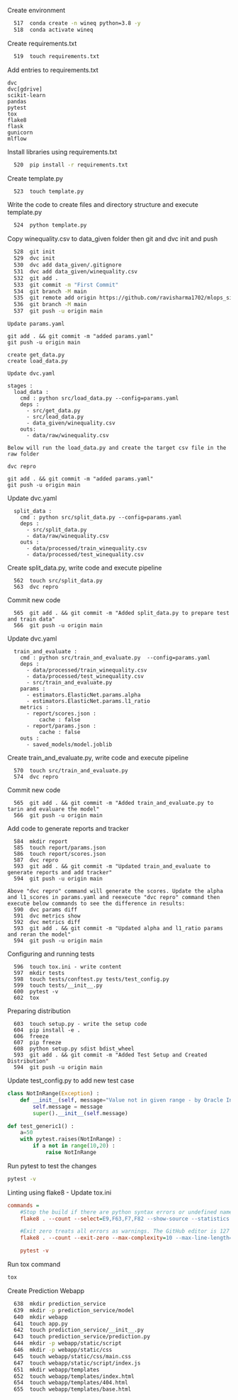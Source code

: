Create environment

```bash
  517  conda create -n wineq python=3.8 -y
  518  conda activate wineq
```

Create requirements.txt

```bash
  519  touch requirements.txt
```

Add entries to requirements.txt
```
dvc
dvc[gdrive]
scikit-learn
pandas
pytest
tox
flake8
flask
gunicorn
mlflow
```

Install libraries using requirements.txt

```bash
  520  pip install -r requirements.txt
```

Create template.py

```bash
  523  touch template.py
```

Write the code to create files and directory structure and execute template.py

```bash
  524  python template.py
```

Copy winequality.csv to data_given folder then git and dvc init and push

```bash
  528  git init
  529  dvc init
  530  dvc add data_given/.gitignore
  531  dvc add data_given/winequality.csv
  532  git add .
  533  git commit -m "First Commit"
  534  git branch -M main
  535  git remote add origin https://github.com/ravisharma1702/mlops_simple_demo.git
  536  git branch -M main
  537  git push -u origin main
```

```
Update params.yaml

git add . && git commit -m "added params.yaml"
git push -u origin main
```

```
create get_data.py
create load_data.py
```

```
Update dvc.yaml

stages :
  load_data :
    cmd : python src/load_data.py --config=params.yaml
    deps :
      - src/get_data.py
      - src/lead_data.py
      - data_given/winequality.csv
    outs:
      - data/raw/winequality.csv
```

```
Below will run the load_data.py and create the target csv file in the raw folder

dvc repro

git add . && git commit -m "added params.yaml"
git push -u origin main
```

Update dvc.yaml

```
  split_data :
    cmd : python src/split_data.py --config=params.yaml
    deps :
      - src/split_data.py
      - data/raw/winequality.csv
    outs :
      - data/processed/train_winequality.csv
      - data/processed/test_winequality.csv
```

Create split_data.py, write code and execute pipeline
```
  562  touch src/split_data.py
  563  dvc repro
```

Commit new code
```
  565  git add . && git commit -m "Added split_data.py to prepare test and train data"
  566  git push -u origin main
```

Update dvc.yaml
```
  train_and_evaluate :
    cmd : python src/train_and_evaluate.py  --config=params.yaml
    deps :
      - data/processed/train_winequality.csv
      - data/processed/test_winequality.csv
      - src/train_and_evaluate.py
    params :
      - estimators.ElasticNet.params.alpha
      - estimators.ElasticNet.params.l1_ratio
    metrics :
      - report/scores.json :
          cache : false
      - report/params.json :
          cache : false
    outs :
      - saved_models/model.joblib
```

Create train_and_evaluate.py, write code and execute pipeline
```
  570  touch src/train_and_evaluate.py
  574  dvc repro
```

Commit new code
```
  565  git add . && git commit -m "Added train_and_evaluate.py to tarin and evaluare the model"
  566  git push -u origin main
```

Add code to generate reports and tracker
```
  584  mkdir report
  585  touch report/params.json
  586  touch report/scores.json
  587  dvc repro
  593  git add . && git commit -m "Updated train_and_evaluate to generate reports and add tracker"
  594  git push -u origin main

Above "dvc repro" command will generate the scores. Update the alpha and l1_scores in params.yaml and reexecute "dvc repro" command then execute below commands to see the difference in results:
  590  dvc params diff
  591  dvc metrics show
  592  dvc metrics diff
  593  git add . && git commit -m "Updated alpha and l1_ratio params and reran the model"
  594  git push -u origin main
```

Configuring and running tests
```
  596  touch tox.ini - write content
  597  mkdir tests
  598  touch tests/conftest.py tests/test_config.py
  599  touch tests/__init__.py
  600  pytest -v
  602  tox
```

Preparing distribution
```
  603  touch setup.py - write the setup code
  604  pip install -e .
  606  freeze
  607  pip freeze
  608  python setup.py sdist bdist_wheel
  593  git add . && git commit -m "Added Test Setup and Created Distribution"
  594  git push -u origin main
```

Update test_config.py to add new test case
```python
class NotInRange(Exception) :
    def __init__(self, message="Value not in given range - by Oracle India") :
        self.message = message
        super().__init__(self.message)

def test_generic1() :
    a=50
    with pytest.raises(NotInRange) :
        if a not in range(10,20) :
            raise NotInRange
```

Run pytest to test the changes
```bash
pytest -v
```

Linting using flake8 - Update tox.ini
```ini
commands =
    #Stop the build if there are python syntax errors or undefined names
    flake8 . --count --select=E9,F63,F7,F82 --show-source --statistics

    #Exit zero treats all errors as warnings. The GitHub editor is 127 characters wide
    flake8 . --count --exit-zero --max-complexity=10 --max-line-length=127 --statistics

    pytest -v
```

Run tox command
```bash
tox
```

Create Prediction Webapp
```bash
  638  mkdir prediction_service
  639  mkdir -p prediction_service/model
  640  mkdir webapp
  641  touch app.py
  642  touch prediction_service/__init__.py
  643  touch prediction_service/prediction.py
  644  mkdir -p webapp/static/script
  646  mkdir -p webapp/static/css
  645  touch webapp/static/css/main.css
  647  touch webapp/static/script/index.js
  651  mkdir webapp/templates
  652  touch webapp/templates/index.html
  654  touch webapp/templates/404.html
  655  touch webapp/templates/base.html
```